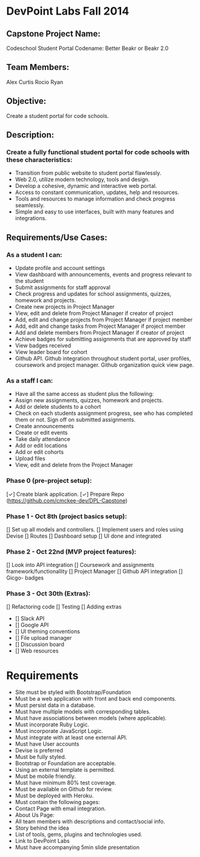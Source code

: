 # DevPoint Labs Fall 2014

## Capstone Project Name:
Codeschool Student Portal
Codename: Better Beakr or Beakr 2.0

## Team Members:
Alex
Curtis
Rocio
Ryan

## Objective:
Create a student portal for code schools.

## Description:
### Create a fully functional student portal for code schools with these characteristics:
- Transition from public website to student portal flawlessly.
- Web 2.0, utilize modern technology, tools and design.
- Develop a cohesive, dynamic and interactive web portal.
- Access to constant communication, updates, help and resources.
- Tools and resources to manage information and check progress seamlessly.
- Simple and easy to use interfaces, built with many features and integrations.

## Requirements/Use Cases:

### As a student I can:
- Update profile and account settings
- View dashboard with announcements, events and progress relevant to the student
- Submit assignments for staff approval
- Check progress and updates for school assignments, quizzes, homework and projects.
- Create new projects in Project Manager
- View, edit and delete from Project Manager if creator of project
- Add, edit and change projects from Project Manager if project member
- Add, edit and change tasks from Project Manager if project member
- Add and delete members from Project Manager if creator of project
- Achieve badges for submitting assignments that are approved by staff
- View badges received
- View leader board for cohort
- Github API. Github integration throughout student portal, user profiles, coursework and project manager. Github organization quick view page.

### As a staff I can:
- Have all the same access as student plus the following:
- Assign new assignments, quizzes, homework and projects.
- Add or delete students to a cohort
- Check on each students assignment progress, see who has completed them or not. Sign off on submitted assignments.
- Create announcements
- Create or edit events
- Take daily attendance
- Add or edit locations
- Add or edit cohorts
- Upload files
- View, edit and delete from the Project Manager

### Phase 0 (pre-project setup):
[✓] Create blank application.
[✓] Prepare Repo (https://github.com/cmckee-dev/DPL-Capstone)

### Phase 1 - Oct 8th (project basics setup):
[] Set up all models and controllers.
[] Implement users and roles using Devise
[] Routes
[] Dashboard setup
[] UI done and integrated

### Phase 2 - Oct 22nd (MVP project features):
[] Look into API integration
[] Coursework and assignments framework/functionallity
[] Project Manager
[] Github API integration
[] Gicgo- badges

### Phase 3 - Oct 30th (Extras):
[] Refactoring code
[] Testing
[] Adding extras
  - [] Slack API
  - [] Google API
  - [] UI theming conventions
  - [] File upload manager
  - [] Discussion board
  - [] Web resources

# Requirements

- Site must be styled with Bootstrap/Foundation
- Must be a web application with front and back end components.
- Must persist data in a database.
- Must have multiple models with corresponding tables.
- Must have associations between models (where applicable).
- Must incorporate Ruby Logic.
- Must incorporate JavaScript Logic.
- Must integrate with at least one external API.
- Must have User accounts
- Devise is preferred
- Must be fully styled.
- Bootstrap or Foundation are acceptable.
- Using an external template is permitted.
- Must be mobile friendly.
- Must have minimum 80% test coverage.
- Must be available on Github for review.
- Must be deployed with Heroku.
- Must contain the following pages:
- Contact Page with email integration.
- About Us Page:
- All team members with descriptions and contact/social info.
- Story behind the idea
- List of tools, gems, plugins and technologies used.
- Link to DevPoint Labs
- Must have accompanying 5min slide presentation
